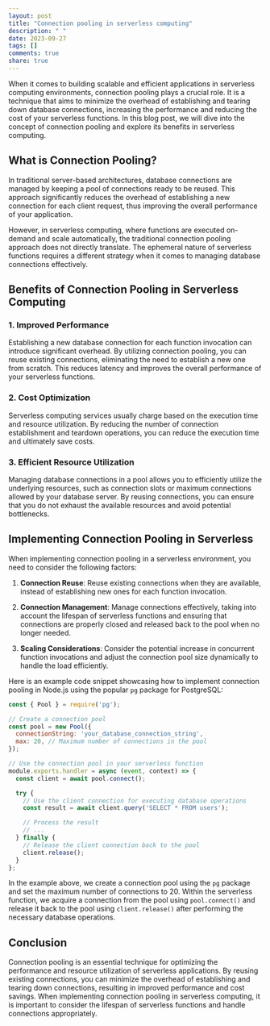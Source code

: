 ```yaml
---
layout: post
title: "Connection pooling in serverless computing"
description: " "
date: 2023-09-27
tags: []
comments: true
share: true
---
```


When it comes to building scalable and efficient applications in serverless computing environments, connection pooling plays a crucial role. It is a technique that aims to minimize the overhead of establishing and tearing down database connections, increasing the performance and reducing the cost of your serverless functions. In this blog post, we will dive into the concept of connection pooling and explore its benefits in serverless computing.

## What is Connection Pooling?

In traditional server-based architectures, database connections are managed by keeping a pool of connections ready to be reused. This approach significantly reduces the overhead of establishing a new connection for each client request, thus improving the overall performance of your application.

However, in serverless computing, where functions are executed on-demand and scale automatically, the traditional connection pooling approach does not directly translate. The ephemeral nature of serverless functions requires a different strategy when it comes to managing database connections effectively.

## Benefits of Connection Pooling in Serverless Computing

### 1. Improved Performance

Establishing a new database connection for each function invocation can introduce significant overhead. By utilizing connection pooling, you can reuse existing connections, eliminating the need to establish a new one from scratch. This reduces latency and improves the overall performance of your serverless functions.

### 2. Cost Optimization

Serverless computing services usually charge based on the execution time and resource utilization. By reducing the number of connection establishment and teardown operations, you can reduce the execution time and ultimately save costs.

### 3. Efficient Resource Utilization

Managing database connections in a pool allows you to efficiently utilize the underlying resources, such as connection slots or maximum connections allowed by your database server. By reusing connections, you can ensure that you do not exhaust the available resources and avoid potential bottlenecks.

## Implementing Connection Pooling in Serverless

When implementing connection pooling in a serverless environment, you need to consider the following factors:

1. **Connection Reuse**: Reuse existing connections when they are available, instead of establishing new ones for each function invocation.
  
2. **Connection Management**: Manage connections effectively, taking into account the lifespan of serverless functions and ensuring that connections are properly closed and released back to the pool when no longer needed.

3. **Scaling Considerations**: Consider the potential increase in concurrent function invocations and adjust the connection pool size dynamically to handle the load efficiently.

Here is an example code snippet showcasing how to implement connection pooling in Node.js using the popular `pg` package for PostgreSQL:

```javascript
const { Pool } = require('pg');

// Create a connection pool
const pool = new Pool({
  connectionString: 'your_database_connection_string',
  max: 20, // Maximum number of connections in the pool
});

// Use the connection pool in your serverless function
module.exports.handler = async (event, context) => {
  const client = await pool.connect();

  try {
    // Use the client connection for executing database operations
    const result = await client.query('SELECT * FROM users');

    // Process the result
    // ...
  } finally {
    // Release the client connection back to the pool
    client.release();
  }
};
```

In the example above, we create a connection pool using the `pg` package and set the maximum number of connections to 20. Within the serverless function, we acquire a connection from the pool using `pool.connect()` and release it back to the pool using `client.release()` after performing the necessary database operations.

## Conclusion

Connection pooling is an essential technique for optimizing the performance and resource utilization of serverless applications. By reusing existing connections, you can minimize the overhead of establishing and tearing down connections, resulting in improved performance and cost savings. When implementing connection pooling in serverless computing, it is important to consider the lifespan of serverless functions and handle connections appropriately.